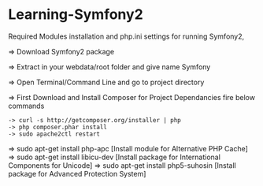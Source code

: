 Learning-Symfony2
=================

Required Modules installation and php.ini settings for running Symfony2, 

=> Download Symfony2 package

=> Extract in your webdata/root folder and give name Symfony

=> Open Terminal/Command Line and go to project directory

=> First Download and Install Composer for Project Dependancies fire below commands

    -> curl -s http://getcomposer.org/installer | php
    -> php composer.phar install
    -> sudo apache2ctl restart
=> sudo apt-get install php-apc [Install module for Alternative PHP Cache]
=> sudo apt-get install libicu-dev [Install package for  International Components for Unicode]
=> sudo apt-get install php5-suhosin [Install package for Advanced Protection System]
